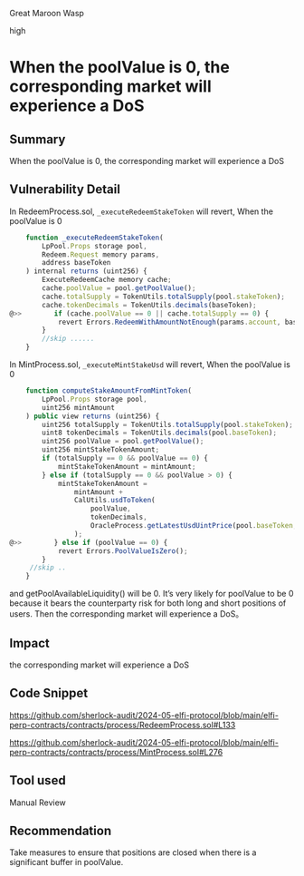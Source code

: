 Great Maroon Wasp

high

# When the poolValue is 0, the corresponding market will experience a DoS


## Summary
When the poolValue is 0, the corresponding market will experience a DoS
## Vulnerability Detail
In RedeemProcess.sol, `_executeRedeemStakeToken` will revert, When the poolValue is 0
```javascript
    function _executeRedeemStakeToken(
        LpPool.Props storage pool,
        Redeem.Request memory params,
        address baseToken
    ) internal returns (uint256) {
        ExecuteRedeemCache memory cache;
        cache.poolValue = pool.getPoolValue();
        cache.totalSupply = TokenUtils.totalSupply(pool.stakeToken);
        cache.tokenDecimals = TokenUtils.decimals(baseToken);
@>>        if (cache.poolValue == 0 || cache.totalSupply == 0) {
            revert Errors.RedeemWithAmountNotEnough(params.account, baseToken);
        }
        //skip ......
    }
```
In MintProcess.sol, `_executeMintStakeUsd` will revert, When the poolValue is 0
```javascript
    function computeStakeAmountFromMintToken(
        LpPool.Props storage pool,
        uint256 mintAmount
    ) public view returns (uint256) {
        uint256 totalSupply = TokenUtils.totalSupply(pool.stakeToken);
        uint8 tokenDecimals = TokenUtils.decimals(pool.baseToken);
        uint256 poolValue = pool.getPoolValue();
        uint256 mintStakeTokenAmount;
        if (totalSupply == 0 && poolValue == 0) {
            mintStakeTokenAmount = mintAmount;
        } else if (totalSupply == 0 && poolValue > 0) {
            mintStakeTokenAmount =
                mintAmount +
                CalUtils.usdToToken(
                    poolValue,
                    tokenDecimals,
                    OracleProcess.getLatestUsdUintPrice(pool.baseToken, true)
                );
@>>        } else if (poolValue == 0) {
            revert Errors.PoolValueIsZero();
        } 
     //skip ..
    }
```
and getPoolAvailableLiquidity() will be 0. It’s very likely for poolValue to be 0 because it bears the counterparty risk for both long and short positions of users. Then the corresponding market will experience a DoS。

## Impact
 the corresponding market will experience a DoS
## Code Snippet
https://github.com/sherlock-audit/2024-05-elfi-protocol/blob/main/elfi-perp-contracts/contracts/process/RedeemProcess.sol#L133

https://github.com/sherlock-audit/2024-05-elfi-protocol/blob/main/elfi-perp-contracts/contracts/process/MintProcess.sol#L276
## Tool used

Manual Review

## Recommendation
Take measures to ensure that positions are closed when there is a significant buffer in poolValue.

